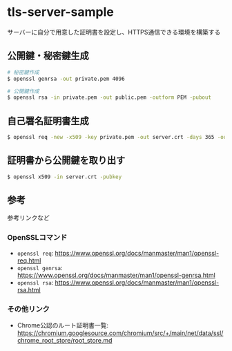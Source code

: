 # tls-server-sample
サーバーに自分で用意した証明書を設定し、HTTPS通信できる環境を構築する

## 公開鍵・秘密鍵生成
```bash
# 秘密鍵作成
$ openssl genrsa -out private.pem 4096

# 公開鍵作成
$ openssl rsa -in private.pem -out public.pem -outform PEM -pubout
```

## 自己署名証明書生成
```bash
$ openssl req -new -x509 -key private.pem -out server.crt -days 365 -outform PEM -config crt.conf
```

## 証明書から公開鍵を取り出す
```bash
$ openssl x509 -in server.crt -pubkey
```

## 参考
参考リンクなど

### OpenSSLコマンド
- `openssl req`: https://www.openssl.org/docs/manmaster/man1/openssl-req.html
- `openssl genrsa`: https://www.openssl.org/docs/manmaster/man1/openssl-genrsa.html
- `openssl rsa`: https://www.openssl.org/docs/manmaster/man1/openssl-rsa.html

### その他リンク
 - Chrome公認のルート証明書一覧: https://chromium.googlesource.com/chromium/src/+/main/net/data/ssl/chrome_root_store/root_store.md
